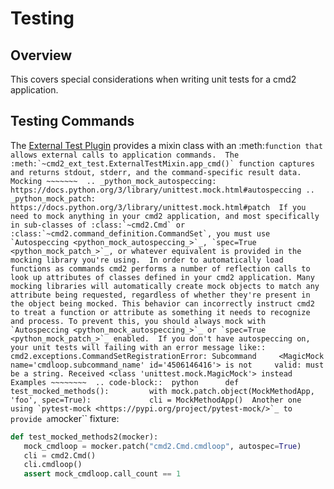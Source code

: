 # Testing

<div class="grid cards" markdown>

</div>

## Overview

This covers special considerations when writing unit tests for a cmd2 application.

## Testing Commands

The [External Test Plugin](plugins/external_test.md) provides a mixin class with an :meth:`` function that allows external calls to application commands.  The :meth:`~cmd2_ext_test.ExternalTestMixin.app_cmd()` function captures and returns stdout, stderr, and the command-specific result data.   Mocking ~~~~~~~  .. _python_mock_autospeccing:    https://docs.python.org/3/library/unittest.mock.html#autospeccing .. _python_mock_patch:    https://docs.python.org/3/library/unittest.mock.html#patch  If you need to mock anything in your cmd2 application, and most specifically in sub-classes of :class:`~cmd2.Cmd` or :class:`~cmd2.command_definition.CommandSet`, you must use `Autospeccing <python_mock_autospeccing_>`_, `spec=True <python_mock_patch_>`_, or whatever equivalent is provided in the mocking library you're using.  In order to automatically load functions as commands cmd2 performs a number of reflection calls to look up attributes of classes defined in your cmd2 application. Many mocking libraries will automatically create mock objects to match any attribute being requested, regardless of whether they're present in the object being mocked. This behavior can incorrectly instruct cmd2 to treat a function or attribute as something it needs to recognize and process. To prevent this, you should always mock with `Autospeccing <python_mock_autospeccing_>`_ or `spec=True <python_mock_patch_>`_ enabled.  If you don't have autospeccing on, your unit tests will failing with an error message like::      cmd2.exceptions.CommandSetRegistrationError: Subcommand     <MagicMock name='cmdloop.subcommand_name' id='4506146416'> is not     valid: must be a string. Received <class 'unittest.mock.MagicMock'> instead   Examples ~~~~~~~~  .. code-block::  python      def test_mocked_methods():         with mock.patch.object(MockMethodApp, 'foo', spec=True):             cli = MockMethodApp()  Another one using `pytest-mock <https://pypi.org/project/pytest-mock/>`_ to provide a ``mocker`` fixture:

``` python
def test_mocked_methods2(mocker):
   mock_cmdloop = mocker.patch("cmd2.Cmd.cmdloop", autospec=True)
   cli = cmd2.Cmd()
   cli.cmdloop()
   assert mock_cmdloop.call_count == 1
```
